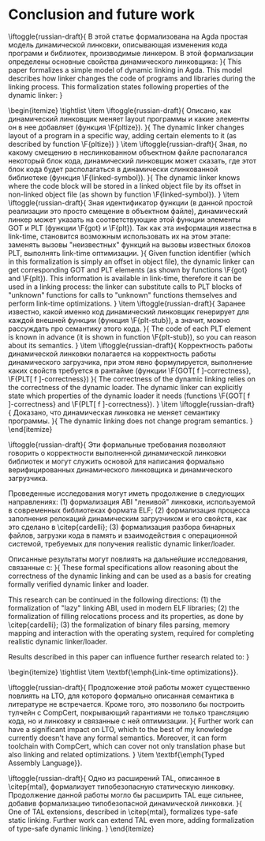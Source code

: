 # Conclusion and future work

\iftoggle{russian-draft}{
В этой статье формализована на Agda простая модель динамической линковки,
описывающая изменения кода программ и библиотек, производимые линкером. В
этой формализации определены основные свойства динамического
линковщика:
}{
This paper formalizes a simple model of dynamic linking in Agda. This model
describes how linker changes the code of programs and libraries during the
linking process. This formalization states following properties of the
dynamic linker:
}

\begin{itemize}
\tightlist
\item
\iftoggle{russian-draft}{
    Описано, как динамический линковщик меняет layout программы и какие
    элементы он в нее добавляет (функция \F{pltize}).
}{
    The dynamic linker changes layout of a program in a specific way, adding
    certain elements to it (as described by function \F{pltize})
}
\item
\iftoggle{russian-draft}{
    Зная, по какому смещению в неслинкованном объектном файле располагался
    некоторый блок кода, динамический линковщик может сказать, где этот
    блок кода будет располагаться в динамически слинкованной библиотеке
    (функция \F{linked-symbol}).
}{
    The dynamic linker knows where the code block will be stored in a
    linked object
    file by its offset in non-linked object file (as shown by function
    \F{linked-symbol}).
}
\item
\iftoggle{russian-draft}{
    Зная идентификатор функции (в данной простой реализации это
    просто смещение в объектном файле), динамический линкер может указать
    на соответствующие этой функции элементы GOT и PLT (функции \F{got} и
    \F{plt}). Так как эта информация известна в link-time, становится
    возможным использовать их на этом этапе: заменять вызовы "неизвестных"
    функций на вызовы известных блоков PLT, выполнять link-time
    оптимизации.
}{
    Given function identifier (which in this formalization is simply an
    offset in object file), the dynamic linker can get corresponding GOT
    and PLT elements (as shown by functions \F{got} and \F{plt}). This
    information is available in link-time, therefore it can be used in a
    linking process: the linker can substitute calls to PLT blocks of
    "unknown" functions for calls to "unknown" functions themselves and
    perform link-time optimizations.
}
\item
\iftoggle{russian-draft}{
    Заранее известно, какой именно код динамический линковщик генерирует
    для каждой внешней функции (функция \F{plt-stub}), а значит, можно
    рассуждать про семантику этого кода.
}{
    The code of each PLT element is known in advance (it is shown in function
    \F{plt-stub}), so you can reason about its semantics.
}
\item
\iftoggle{russian-draft}{
    Корректность работы динамической линковки полагается на корректность
    работы динамического загрузчика, при этом явно формулируется,
    выполнение каких свойств требуется в рантайме (функции \F{GOT[ f
    ]-correctness}, \F{PLT[ f ]-correctness})
}{
    The correctness of the dynamic linking relies on the correctness of the
    dynamic loader.  The dynamic linker can explicitly state which
    properties of the dynamic loader
    it needs (functions \F{GOT[ f ]-correctness} and \F{PLT[ f
    ]-correctness}).
}
\item
\iftoggle{russian-draft}{
    Доказано, что динамическая линковка не меняет семантику программы.
}{
    The dynamic linking does not change program semantics.
}
\end{itemize}

\iftoggle{russian-draft}{
Эти формальные требования позволяют говорить о корректности выполненной
динамической линковки библиотек и могут служить основой для написания
формально верифицированных динамического линковщика и динамического
загрузчика.

Проведенные исследования могут иметь продолжение в следующих направлениях:
(1) формализация ABI "ленивой" линковки, используемой в современных
библиотеках формата ELF; (2) формализация процесса заполнения релокаций
динамическим загрузчиком и его свойств, как это сделано в \citep{cardelli};
(3) формализация разбора бинарных файлов, загрузки кода в память и
взаимодействия с операционной системой, требуемых для получения realistic
dynamic linker/loader.

Описанные результаты могут повлиять на дальнейшие исследования, связанные
с:
}{
These formal specifications allow reasoning about the correctness of the
dynamic linking and can be used as a basis for creating formally verified
dynamic linker and loader.

This research can be continued in the following directions: (1) the
formalization of "lazy" linking ABI, used in modern ELF libraries; (2) the
formalization of
filling relocations process and its properties, as done by
\citep{cardelli}; (3) the formalization of binary files parsing, memory
mapping and interaction with the operating system, required for completing
realistic dynamic linker/loader.

Results described in this paper can influence further research related
to:
}

\begin{itemize}
\tightlist
\item
    \textbf{\emph{Link-time optimizations}}.

\iftoggle{russian-draft}{
    Продложение этой работы может существенно повлиять на LTO, для которого
    формально описанная семантика в литературе не встречается.
    Кроме того, это позволило бы построить тулчейн с CompCert, покрывающий
    гарантиями не только трансляцию кода, но и линковку и связанные с ней
    оптимизации.
}{
    Further work can have a significant impact on LTO, which to the best of
    my knowledge currently doesn't have any formal semantics.
    Moreover, it can form toolchain with CompCert, which can cover not only
    translation phase but also linking and related optimizations.
}
\item
    \textbf{\emph{Typed Assembly Language}}.

\iftoggle{russian-draft}{
    Одно из расширений TAL, описанное в \citep{mtal}, формализует типобезопасную
    статическую линковку. Продолжение данной работы могло бы расширить TAL еще
    сильнее, добавив формализацию типобезопасной динамической линковки.
}{
    One of TAL extensions, described in \citep{mtal}, formalizes type-safe
    static linking. Further work can extend TAL even more, adding
    formalization of type-safe dynamic linking.
}
\end{itemize}

